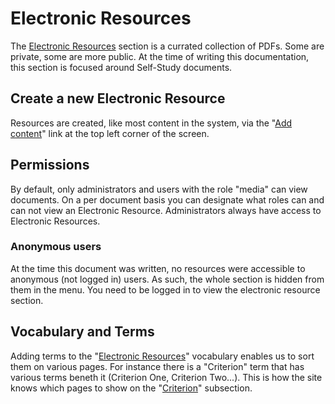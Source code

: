 # Electronic Resources

The [Electronic Resources](http://antiochcollege.org/about/electronic-resources) section is a currated collection of PDFs. Some are private, some are more public. At the time of writing this documentation, this section is focused around Self-Study documents.

## Create a new Electronic Resource

Resources are created, like most content in the system, via the "[Add content](http://antiochcollege.org/node/add/electronic-resource)" link at the top left corner of the screen. 

## Permissions

By default, only administrators and users with the role "media" can view documents. On a per document basis you can designate what roles can and can not view an Electronic Resource. Administrators always have access to Electronic Resources.

### Anonymous users

At the time this document was written, no resources were accessible to anonymous (not logged in) users. As such, the whole section is hidden from them in the menu. You need to be logged in to view the electronic resource section.

## Vocabulary and Terms

Adding terms to the "[Electronic Resources](http://antiochcollege.org/admin/structure/taxonomy/electronic_resources)" vocabulary enables us to sort them on various pages. For instance there is a "Criterion" term that has various terms beneth it (Criterion One, Criterion Two...). This is how the site knows which pages to show on the "[Criterion](http://antiochcollege.org/about/electronic-resources/criterion)" subsection.

